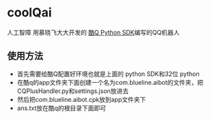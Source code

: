 # coolQai
人工智障
用慕晓飞大大开发的 [酷Q Python SDK](https://gitee.com/muxiaofei/coolq_sdk_x/wikis/pages?sort_id=1427712&doc_id=287242 "酷Q Python SDK")编写的QQ机器人
## 使用方法
+ 首先需要给酷Q配置好环境也就是上面的 python SDK和32位 python  
+ 在酷q的app文件夹下面创建一个名为com.blueline.aibot的文件夹，把CQPlusHandler.py和settings.json放进去  
+ 然后把com.blueline.aibot.cpk放到app文件夹下  
+ ans.txt放在酷q的根目录下面即可  
